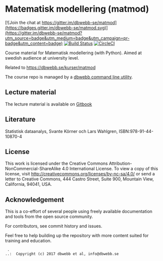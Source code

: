 # Matematisk modellering (matmod)

[![Join the chat at https://gitter.im/dbwebb-se/matmod](https://badges.gitter.im/dbwebb-se/matmod.svg)](https://gitter.im/dbwebb-se/matmod?utm_source=badge&utm_medium=badge&utm_campaign=pr-badge&utm_content=badge)
[![Build Status](https://travis-ci.org/dbwebb-se/matmod.svg)](https://travis-ci.org/dbwebb-se/matmod)
[![CircleCI](https://circleci.com/gh/dbwebb-se/matmod.svg?style=svg)](https://circleci.com/gh/dbwebb-se/matmod)

Course material for Matematisk modellering (with Python). Aimed at swedish audience at university level.

Related to https://dbwebb.se/kurser/matmod

The course repo is managed by a [dbwebb command line utility](https://dbwebb.se/dbwebb-cli).

## Lecture material

The lecture material is available on [Gitbook](https://henrikfredriksson.gitbook.io/matmod/)

## Literature

Statistisk dataanalys, Svante Körner och Lars Wahlgren,
ISBN:978-91-44-10870-4

## License

This work is licensed under the Creative Commons Attribution-NonCommercial-ShareAlike 4.0 International License. To view a copy of this license, visit http://creativecommons.org/licenses/by-nc-sa/4.0/ or send a letter to Creative Commons, 444 Castro Street, Suite 900, Mountain View, California, 94041, USA.

## Acknowledgement

This is a co-effort of several people using freely available documentation and tools from the open source community.

For contributors, see commit history and issues.

Feel free to help building up the repository with more content suited for training and education.

```
 .
..:  Copyright (c) 2017 dbwebb et al, info@dbwebb.se
```
